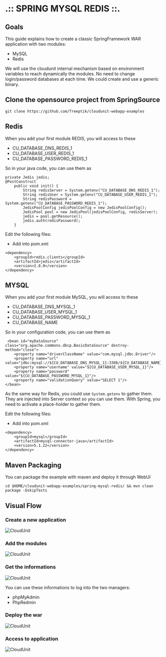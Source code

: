 # .:: SPRING MYSQL REDIS ::.

## Goals

This guide explains how to create a classic SpringFramework WAR application with two modules:
* MySQL
* Redis

We will use the cloudunit internal mechanism based on environment variables to reach dynamically the modules. No need to change login/password databases at each time. We could create and use a generic binary.

## Clone the opensource project from SpringSource
```
git clone https://github.com/Treeptik/cloudunit-webapp-examples
```

## Redis

When you add your first module REDIS, you will access to these
* CU_DATABASE_DNS_REDIS_1
* CU_DATABASE_USER_REDIS_1
* CU_DATABASE_PASSWORD_REDIS_1

So in your java code, you can use them as
```
private Jedis jedis;
@PostConstruct
    public void init() {
        String redisServer = System.getenv("CU_DATABASE_DNS_REDIS_1");
        String redisUser = System.getenv("CU_DATABASE_USER_REDIS_1");
        String redisPassword = System.getenv("CU_DATABASE_PASSWORD_REDIS_1");
        JedisPoolConfig jedisPoolConfig = new JedisPoolConfig();
        JedisPool pool = new JedisPool(jedisPoolConfig, redisServer);
        jedis = pool.getResource();
        jedis.auth(redisPassword);
    }
```

Edit the following files:

* Add into pom.xml
```
<dependency>
    <groupId>redis.clients</groupId>
    <artifactId>jedis</artifactId>
    <version>2.8.0</version>
</dependency>
```

## MYSQL

When you add your first module MySQL, you will access to these
* CU_DATABASE_DNS_MYSQL_1
* CU_DATABASE_USER_MYSQL_1
* CU_DATABASE_PASSWORD_MYSQL_1
* CU_DATABASE_NAME

So in your configuration code, you can use them as
```
 <bean id="myDataSource" class="org.apache.commons.dbcp.BasicDataSource" destroy-method="close">
    <property name="driverClassName" value="com.mysql.jdbc.Driver"/>
    <property name="url" value="jdbc:mysql://${CU_DATABASE_DNS_MYSQL_1}:3306/${CU_DATABASE_NAME}"/>
    <property name="username" value="${CU_DATABASE_USER_MYSQL_1}"/>
    <property name="password" value="${CU_DATABASE_PASSWORD_MYSQL_1}"/>
    <property name="validationQuery" value="SELECT 1"/>
</bean>
```
As the same way for Redis, you could use `System.getenv` to gather them.
They are injected into Server context so you can use them. 
With Spring, you need to activate a place-holder to gather them.

Edit the following files:

* Add into pom.xml
```
<dependency>
    <groupId>mysql</groupId>
    <artifactId>mysql-connector-java</artifactId>
    <version>5.1.22</version>
</dependency>
```

## Maven Packaging

You can package the example with maven and deploy it through WebUI
```
cd $HOME/cloudunit-webapp-examples/spring-mysql-redis/ && mvn clean package -DskipTests
```

## Visual Flow

### Create a new application

![CloudUnit](https://github.com/Treeptik/cloudunit/blob/redis-module-feature/documentation/img/spring-mysql-redis-01.png "Spring MYSQL REDIS 01")

### Add the modules

![CloudUnit](https://github.com/Treeptik/cloudunit/blob/redis-module-feature/documentation/img/spring-mysql-redis-02.png "Spring MYSQL REDIS 02")

### Get the informations

![CloudUnit](https://github.com/Treeptik/cloudunit/blob/redis-module-feature/documentation/img/spring-mysql-redis-03.png "Spring MYSQL REDIS 03")

You can use these informations to log into the two managers:
* phpMyAdmin
* PhpRedmin

### Deploy the war

![CloudUnit](https://github.com/Treeptik/cloudunit/blob/redis-module-feature/documentation/img/spring-mysql-redis-04.png "Spring MYSQL REDIS 04")

### Access to application

![CloudUnit](https://github.com/Treeptik/cloudunit/blob/redis-module-feature/documentation/img/spring-mysql-redis-05.png "Spring MYSQL REDIS 05")

